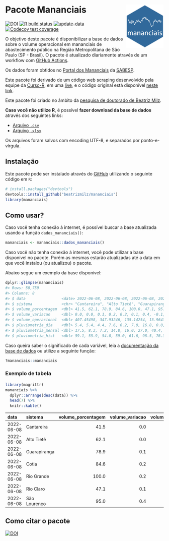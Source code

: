 
<!-- README.md is generated from README.Rmd. Please edit that file -->

# Pacote Mananciais <img src="man/figures/hexlogo.png" align="right" width = "120px"/>

<!-- badges: start -->

[![DOI](https://zenodo.org/badge/DOI/10.5281/zenodo.4733056.svg)](https://doi.org/10.5281/zenodo.4733056)
[![R build
status](https://github.com/beatrizmilz/mananciais/workflows/R-CMD-check/badge.svg)](https://github.com/beatrizmilz/mananciais/actions)
[![update-data](https://github.com/beatrizmilz/mananciais/actions/workflows/2-update_data.yaml/badge.svg)](https://github.com/beatrizmilz/mananciais/actions/workflows/2-update_data.yaml)
[![Codecov test
coverage](https://codecov.io/gh/beatrizmilz/mananciais/branch/master/graph/badge.svg)](https://codecov.io/gh/beatrizmilz/mananciais?branch=master)
<!-- badges: end -->

O objetivo deste pacote é disponibilizar a base de dados sobre o volume
operacional em mananciais de abastecimento público na Região
Metropolitana de São Paulo (SP - Brasil). O pacote é atualizado
diariamente através de um workflow com [GitHub
Actions](https://github.com/beatrizmilz/mananciais/actions).

Os dados foram obtidos no [Portal dos
Mananciais](http://mananciais.sabesp.com.br/Situacao) da
[SABESP](http://site.sabesp.com.br/site/Default.aspx).

Este pacote foi derivado de um código web scraping desenvolvido pela
equipe da [Curso-R](https://www.curso-r.com/), em uma
[live](https://youtu.be/jvZIxrMmOcQ), e o código original está
disponível [neste
link](https://github.com/curso-r/lives/blob/master/drafts/20200730_scraper_sabesp.R).

Este pacote foi criado no âmbito da [pesquisa de doutorado de Beatriz
Milz](https://beatrizmilz.github.io/tese/).

**Caso você não utilize R**, é possível **fazer download da base de
dados** através dos seguintes links:

  - [Arquivo
    `.csv`](https://github.com/beatrizmilz/mananciais/raw/master/inst/extdata/mananciais.csv)
  - [Arquivo
    `.xlsx`](https://github.com/beatrizmilz/mananciais/blob/master/inst/extdata/mananciais.xlsx?raw=true)

Os arquivos foram salvos com encoding UTF-8, e separados por
ponto-e-vírgula.

## Instalação

Este pacote pode ser instalado através do [GitHub](https://github.com/)
utilizando o seguinte código em `R`:

``` r
# install.packages("devtools")
devtools::install_github("beatrizmilz/mananciais")
library(mananciais)
```

## Como usar?

Caso você tenha conexão à internet, é possível buscar a base atualizada
usando a função `dados_mananciais()`:

``` r
mananciais <- mananciais::dados_mananciais() 
```

Caso você não tenha conexão à internet, você pode utilizar a base
disponível no pacote. Porém as mesmas estarão atualizadas até a data em
que você instalou (ou atualizou) o pacote.

Abaixo segue um exemplo da base disponível:

``` r
dplyr::glimpse(mananciais)
#> Rows: 50,759
#> Columns: 8
#> $ data                <date> 2022-06-08, 2022-06-08, 2022-06-08, 2022-06-08, 2…
#> $ sistema             <chr> "Cantareira", "Alto Tietê", "Guarapiranga", "Cotia…
#> $ volume_porcentagem  <dbl> 41.5, 62.1, 78.9, 84.6, 100.0, 47.1, 95.0, 41.5, 6…
#> $ volume_variacao     <dbl> 0.0, 0.0, 0.1, 0.2, 0.2, 0.1, 0.4, -0.1, -0.1, -0.…
#> $ volume_operacional  <dbl> 407.45498, 347.93246, 135.14254, 13.96436, 112.182…
#> $ pluviometria_dia    <dbl> 5.4, 5.4, 4.4, 7.6, 6.2, 7.0, 16.8, 0.0, 0.3, 0.0,…
#> $ pluviometria_mensal <dbl> 17.5, 8.3, 7.2, 14.8, 16.0, 27.0, 40.4, 12.1, 2.9,…
#> $ pluviometria_hist   <dbl> 59.1, 55.9, 54.0, 59.0, 61.6, 98.5, 76.3, 59.1, 55…
```

Caso queira saber o significado de cada variável, leia a [documentação
da base de
dados](https://beatrizmilz.github.io/mananciais/reference/mananciais.html)
ou utilize a seguinte função:

``` r
?mananciais::mananciais
```

### Exemplo de tabela

``` r
library(magrittr)
mananciais %>% 
  dplyr::arrange(desc(data)) %>% 
  head(7) %>%
  knitr::kable()
```

| data       | sistema      | volume\_porcentagem | volume\_variacao | volume\_operacional | pluviometria\_dia | pluviometria\_mensal | pluviometria\_hist |
| :--------- | :----------- | ------------------: | ---------------: | ------------------: | ----------------: | -------------------: | -----------------: |
| 2022-06-08 | Cantareira   |                41.5 |              0.0 |           407.45498 |               5.4 |                 17.5 |               59.1 |
| 2022-06-08 | Alto Tietê   |                62.1 |              0.0 |           347.93246 |               5.4 |                  8.3 |               55.9 |
| 2022-06-08 | Guarapiranga |                78.9 |              0.1 |           135.14254 |               4.4 |                  7.2 |               54.0 |
| 2022-06-08 | Cotia        |                84.6 |              0.2 |            13.96436 |               7.6 |                 14.8 |               59.0 |
| 2022-06-08 | Rio Grande   |               100.0 |              0.2 |           112.18231 |               6.2 |                 16.0 |               61.6 |
| 2022-06-08 | Rio Claro    |                47.1 |              0.1 |             6.43423 |               7.0 |                 27.0 |               98.5 |
| 2022-06-08 | São Lourenço |                95.0 |              0.4 |            84.34342 |              16.8 |                 40.4 |               76.3 |

## Como citar o pacote

[![DOI](https://zenodo.org/badge/DOI/10.5281/zenodo.4733056.svg)](https://doi.org/10.5281/zenodo.4733056)

